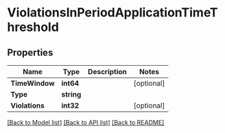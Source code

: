 # ViolationsInPeriodApplicationTimeThreshold

## Properties

Name | Type | Description | Notes
------------ | ------------- | ------------- | -------------
**TimeWindow** | **int64** |  | [optional] 
**Type** | **string** |  | 
**Violations** | **int32** |  | [optional] 

[[Back to Model list]](../README.md#documentation-for-models) [[Back to API list]](../README.md#documentation-for-api-endpoints) [[Back to README]](../README.md)


